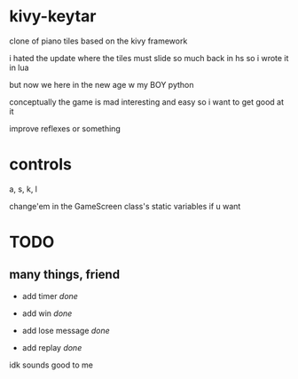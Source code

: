 # kivy-keytar
clone of piano tiles based on the kivy framework

i hated the update where the tiles must slide so much back in hs so i wrote it in lua

but now we here in the new age w my BOY python

conceptually the game is mad interesting and easy so i want to get good at it

improve reflexes or something


# controls
a, s, k, l

change'em in the GameScreen class's static variables if u want

# TODO
## many things, friend
+ add timer *done*

+ add win *done*

+ add lose message *done*

+ add replay *done*

idk sounds good to me
